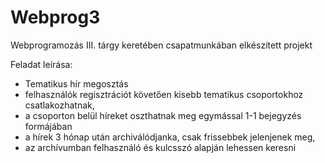 # Webprog3
Webprogramozás III. tárgy keretében csapatmunkában elkészített projekt

Feladat leírása:
- Tematikus hír megosztás
- felhasználók regisztrációt követően kisebb tematikus csoportokhoz csatlakozhatnak, 
- a csoporton belül híreket oszthatnak meg egymással 1-1 bejegyzés formájában
- a hírek 3 hónap után archiválódjanka, csak frissebbek jelenjenek meg, 
- az archívumban felhasználó és kulcsszó alapján lehessen keresni
